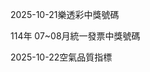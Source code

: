 
2025-10-21樂透彩中獎號碼

                                
114年 07~08月統一發票中獎號碼
                             
2025-10-22空氣品質指標
                              